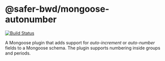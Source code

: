 # @safer-bwd/mongoose-autonumber
[![Build Status](https://travis-ci.com/safer-bwd/mongoose-autonumber.svg?branch=master)](https://travis-ci.com/safer-bwd/mongoose-autonumber)

A Mongoose plugin that adds support for *auto-increment* or *auto-number* fields to a Mongoose schema.
The plugin supports numbering inside groups and periods.
